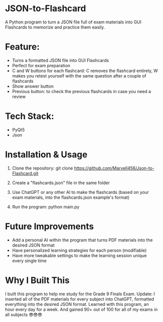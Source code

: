 # JSON-to-Flashcard
A Python program to turn a JSON file full of exam materials into GUI Flashcards to memorize and practice them easily.

# Feature:
- Turns a formatted JSON file into GUI Flashcards
- Perfect for exam preparation
- C and W buttons for each flashcard: C removes the flashcard entirely, W makes you retest yourself with the same question after a couple of flashcards
- Show answer button
- Previous button: to check the previous flashcards in case you need a review

# Tech Stack:
- PyQt5
- Json

# Installation & Usage
1. Clone the repository:
   git clone https://github.com/Marvell456/Json-to-Flashcard.git

2. Create a "flashcards.json" file in the same folder

3. Use ChatGPT or any other AI to make the flashcards (based on your exam materials, into the flashcards.json example's format)

4. Run the program:
   python main.py

# Future Improvements
- Add a personal AI within the program that turns PDF materials into the desired JSON format
- Have personalized learning strategies for each person (modifiable)
- Have more tweakable settings to make the learning session unique every single time

# Why I Built This
I built this program to help me study for the Grade 9 Finals Exam. Update: I inserted all of the PDF materials for every subject into ChatGPT, formatted everything into the desired JSON format. Learned with this program, an hour every day for a week. And gained 90+ out of 100 for all of my exams in all subjects 😎😎😎
